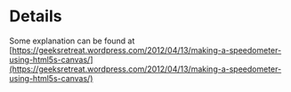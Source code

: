 # Details
Some explanation can be found at [https://geeksretreat.wordpress.com/2012/04/13/making-a-speedometer-using-html5s-canvas/](https://geeksretreat.wordpress.com/2012/04/13/making-a-speedometer-using-html5s-canvas/)
